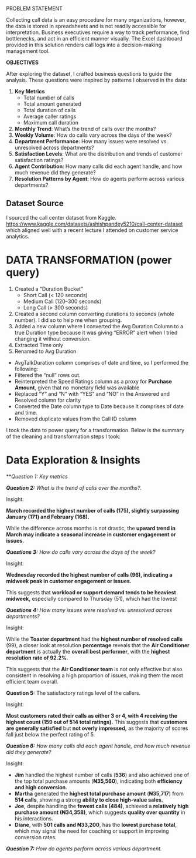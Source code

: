 PROBLEM STATEMENT

Collecting call data is an easy procedure for many organizations, however, the data is stored in spreadsheets and is not readily accessible for interpretation. Business executives require a way to track performance, find bottlenecks, and act in an efficient manner visually. The Excel dashboard provided in this solution renders call logs into a decision-making management tool.

**OBJECTIVES**

After exploring the dataset, I crafted business questions to guide the analysis. These questions were inspired by patterns I observed in the data:

1. **Key Metrics**
    - Total number of calls
    - Total amount generated
    - Total duration of calls
    - Average caller ratings
    - Maximum call duration
2. **Monthly Trend**: What’s the trend of calls over the months?
3. **Weekly Volume**: How do calls vary across the days of the week?
4. **Department Performance**: How many issues were resolved vs. unresolved across departments?
5. **Satisfaction Levels**: What are the distribution and trends of customer satisfaction ratings?
6. **Agent Contribution**: How many calls did each agent handle, and how much revenue did they generate?
7. **Resolution Patterns by Agent**: How do agents perform across various departments?

## Dataset Source

I sourced the call center dataset from Kaggle. https://www.kaggle.com/datasets/ashishpandey5210/call-center-dataset which aligned well with a recent lecture I attended on customer service analytics.

# DATA TRANSFORMATION (power query)

1. Created a “Duration Bucket”
    - Short Call (< 120 seconds)
    - Medium Call (120–300 seconds)
    - Long Call (> 300 seconds)
2. Created a second column converting durations to seconds (whole number). I did so to help me when grouping.
3. Added a new column where I converted the Avg Duration Column to a true Duration type because it was giving “ERROR” alert when I tried changing it without conversion.
4. Extracted Time only
5. Renamed to Avg Duration
- AvgTalkDuration column comprises of date and time, so I performed the following:
- Filtered the “null” rows out.
- Reinterpreted the Speed Ratings column as a proxy for **Purchase Amount**, given that no monetary field was available
- Replaced “Y” and “N” with “YES” and “NO” in the Answered and Resolved column for clarity
- Converted the Date column type to Date because it comprises of date and time.
- Removed duplicate values from the Call ID column

I took the data to power query for a transformation. Below is the summary of the cleaning and transformation steps I took:

# Data Exploration & Insights

***Question 1: Key metrics*

***Question 2:** What is the trend of calls over the months?.*  

Insight:

**March recorded the highest number of calls (175), slightly surpassing January (171) and February (168).**

While the difference across months is not drastic, the **upward trend in March may indicate a seasonal increase in customer engagement or issues.**

***Questions 3:** How do calls vary across the days of the week?*

Insight:

**Wednesday recorded the highest number of calls (96), indicating a midweek peak in customer engagement or issues.**

This suggests that **workload or support demand tends to be heaviest midweek,** especially compared to Thursday (51), which had the lowest

***Questions 4:** How many issues were resolved vs. unresolved across departments?*

Insight:

While the **Toaster department** had the **highest number of resolved calls** (99), a closer look at resolution **percentage** reveals that the **Air Conditioner department** is actually the **overall best performer**, with the **highest resolution rate of 92.2%**.

This suggests that the **Air Conditioner team** is not only effective but also consistent in resolving a high proportion of issues, making them the most efficient team overall.

**Question 5:** The satisfactory ratings level of the callers.   

Insight:

**Most customers rated their calls as either 3 or 4, with 4 receiving the highest count (159 out of 514 total ratings).** This suggests that **customers are generally satisfied** but **not overly impressed,** as the majority of scores fall just below the perfect rating of 5.

***Question 6:** How many calls did each agent handle, and how much revenue did they generate?*   

Insight:

- **Jim** handled the highest number of calls (**536**) and also achieved one of the top total purchase amounts (**₦35,560**), indicating both **efficiency and high conversion**.
- **Martha** generated the **highest total purchase amount** (**₦35,717**) from **514 calls**, showing a strong **ability to close high-value sales.**
- **Joe**, despite handling the **fewest calls (484)**, achieved a **relatively high purchase amount (₦34,358)**, which suggests **quality over quantity** in his interactions.
- **Diane**, with **501 calls and ₦33,200**, has the **lowest purchase total**, which may signal the need for coaching or support in improving conversion rates.

***Question 7:** How do agents perform across various department.*


